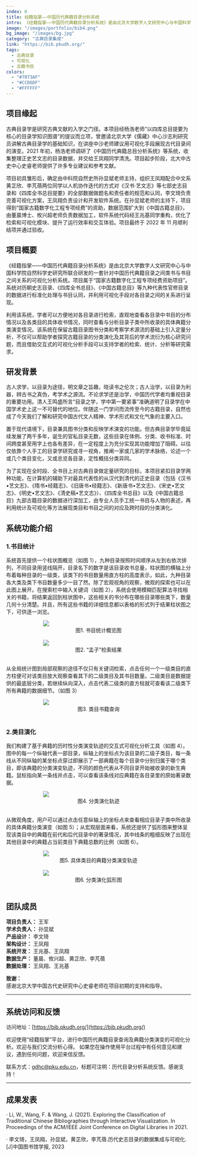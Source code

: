 ```yaml
---
index: 6
title: 经籍指掌——中国历代典籍目录分析系统
intro: 《经籍指掌——中国历代典籍目录分析系统》是由北京大学数字人文研究中心与中国科学院自然科学史研究所联合研发的一套针对中国历代典籍目录之间类书与书目之间关系的可视化分析系统。项目属于“国家古籍数字化工程专项经费资助项目”。系统对历朝史志目录、《四库全书总目》、《中国古籍总目》等九种代表性官修目录的数据进行标准化处理与书目认同，并利用可视化手段对各目录之间的关系进行呈现。
image: "/images/portfolio/bib4.png"
bg_image: "/images/bg.jpg"
category: "古典目录集成"
link: "https://bib.pkudh.org/"
tags:
  - 古典目录
  - 可视化
  - 古籍书目
colors:
  - "#7073AF"
  - "#CCD6DF"
  - "#FFFFFF"
---
```


## 项目缘起

古典目录学是研究古典文献的入学之门径。本项目经杨浩老师“以四库总目提要为核心的目录学知识图谱”的提议而立项，曾邀请北京大学《儒藏》中心沙志利研究员讲解古典目录学的基础知识，在讲座中沙老师建议用可视化手段展现古代目录间的演变。2021 年初，杨浩老师调研了《中国历代典籍总目分析系统》等系统，收集整理正史艺文志的目录数据，并交给王凤翔同学清洗。项目起步阶段，北大中古史中心史睿老师提供了许多专业建议和参考文献。

项目初具雏形后，确定由中科院自然史所孙显斌老师主持，组织王凤翔配合中文系黄芷欣、李芃蓓两位同学以人机协作迭代的方式对《汉书·艺文志》等七部史志目录和《四库全书总目提要》的全部数据做题名和责任者的规范和认同，李文琦负责完善可视化方案，王凤翔负责设计和开发软件系统。在孙显斌老师的主持下，项目得到“国家古籍数字化工程专项经费”的资助，数据范围扩大到《中国古籍总目》，由董晨博士、攸兴超老师负责数据加工，软件系统代码经王兆基同学重构，优化了检索和可视化模块、提升了运行效率和交互体验。项目最终于 2022 年 11 月顺利结项并通过验收。

## 项目概要

《经籍指掌——中国历代典籍目录分析系统》是由北京大学数字人文研究中心与中国科学院自然科学史研究所联合研发的一套针对中国历代典籍目录之间类书与书目之间关系的可视化分析系统。项目属于“国家古籍数字化工程专项经费资助项目”。系统对历朝史志目录、《四库全书总目》、《中国古籍总目》等九种代表性官修目录的数据进行标准化处理与书目认同，并利用可视化手段对各目录之间的关系进行呈现。

利用该系统，学者可以方便地对各目录进行检索，直观地查看各目录中书目的分布情况以及各类目的具体收书情况，同时查看与分析目录子类中所收录的具体典籍分类演变情况。该系统在保留古籍目录图书分类和考察学术源流的基础上引入定量分析，不仅可以帮助学者探究古籍目录的分类演化及其背后的学术流衍为核心研究问题，而且借助交互式的可视化分析手段可以支持学者的检索、统计、分析等研究需求。

## 研发背景

古人求学，以目录为途径，明文章之旨趣，晓读书之伦次；古人治学，以目录为利器，辨古书之真伪，考学术之源流。不论求学还是治学，中国历代学者均重视目录的重要功用。清人王鸣盛所言“目录之学，学中第一要紧事”准确道明了目录学在中国学术史上这一不可替代的地位。伴随这一门学问而流传至今的古籍目录，自然也成了今天我们了解和研究中国古代文人精神、学术形式和文化气象的主要入口。

置于现代语境下，目录兼具图书分类和反映学术演变的功能。但古典目录学毕竟延续发展了两千多年，诞生的官私目录无数，这些目录在体例、分类、收书标准、时间跨度甚至用字上也各有差异，在一定程度上为充分实现其功能增加了阻碍。以往仅依靠个人手工的目录学研究或寻一视角，推阐一家或几家的学术脉络，论述一个或几个类目变化，又或总览各目录，定性概括分类异同。

为了实现在全时段、全书目上对古典目录做定量研究的目标，本项目紧扣目录学两种功能，在计算机的辅助下对最具代表性的从汉代到清代的正史目录（包括《汉书•艺文志》、《隋书•经籍志》、《旧唐书•经籍志》、《新唐书•艺文志》、《宋史•艺文志》、《明史•艺文志》、《清史稿•艺文志》）、《四库全书总目》以及《中国古籍总目》九部古籍目录的数据进行深加工，由专业人员手工统一书目与人物的表述，再利用统计及可视化等方法展现类目和书目之间的对应及跨时段的分类演化。

## 系统功能介绍

### 1.书目统计

系统首先提供一个柱状图概览（如图 1），九种目录按照时间顺序从左到右依次排列，不同目录用竖线隔开，目录名下的数字是该目录收书总量，柱状图的横轴上分布着每种目录的一级类，该类下的书目数量用直方柱的高度表示，如此，九种目录各大类及类下书目数量多少一目了然。除了宏观视角的观察，微观的探索也可以在此图上展开。在搜索栏中输入关键词（如图 2），系统会使用模糊匹配算法寻找相关的书籍，将结果返回到柱状图中，这些相关的书分布在哪些目录哪些类下，数量几何十分清楚。并且，所有这些书籍的详细信息都以表格的形式列于结果柱状图之下，可供逐一浏览。

<img style="max-width:60%;display:block;margin:0 auto;" src="/images/portfolio/bib1.png" />

<center>图1. 书目统计概览图</center>

<br />

<img style="max-width:60%;display:block;margin:0 auto;" src="/images/portfolio/bib2.png" />

<center>图2. “孟子”检索结果</center>

<br />

从全局统计图到局部观察的途径不仅只有关键词检索，点击任何一个一级类目的直方柱便可对该类目放大观察查看其下的二级类目及其书目数量。二级类目是数据提供的最底层分类，若继续纵向深入，点击代表二级类的直方柱就可查看该二级类下所有典籍的数据细节。（如图 3）

<img style="max-width:60%;display:block;margin:0 auto;" src="/images/portfolio/bib3.png" />

<center>图3. 类目书籍查询</center>

<br />

### 2.类目演化

我们构建了基于典籍的历时性分类演变轨迹的交互式可视化分析工具（如图 4）。图中的每一个纵轴代表一部目录，纵轴上的坐标点为该目录的二级子类目，每一条线从不同纵轴的某坐标点穿过即展示了一部典籍在每个目录中分别归属于哪个类目，即该典籍的分类演变轨迹，不同的颜色代表从不同目录开始被收录的新生典籍。鼠标指向某一条线并点击，可以查看该条线对应典籍在各目录里的原始著录数据。

<img style="max-width:60%;display:block;margin:0 auto;" src="/images/portfolio/bib4.png" />

<center>图4. 分类演化轨迹</center>

<br />

从微观角度，用户可以通过点击任意纵轴上的坐标点来查看相应目录子类中所收录的具体典籍分类演变（如图 5）；从宏观层面来看，系统还提供了弧形图来整体呈现该类目中的典籍在前代和后代目录中的著录情况，其中线条的粗细反映了出现在其他目录中的典籍占当前类目下典籍总数的比例（如图 6）。

<img style="max-width:60%;display:block;margin:0 auto;" src="/images/portfolio/bib5.png" />

<center>图5. 具体类目的典籍分类演变轨迹</center>

<br />

<img style="max-width:60%;display:block;margin:0 auto;" src="/images/portfolio/bib6.png" />

<center>图6. 分类演化弧形图</center>

<br />

## **团队成员**

**项目负责人：** 王军  
**学术负责人：** 孙显斌  
**产品设计：** 李文琦  
**架构设计：** 王凤翔  
**系统开发：** 王兆基、王凤翔  
**数据生产：** 董晨、攸兴超、黄芷欣、李芃蓓  
**数据处理：** 王凤翔、王兆基

**致谢：**  
感谢北京大学中国古代史研究中心史睿老师在项目初期的支持和指导。

---

## 系统访问和反馈

访问地址：[https://bib.pkudh.org/](https://bib.pkudh.org/)

欢迎使用“经籍指掌”平台，进行中国历代典籍目录查询及典籍分类演变的可视化分析。欢迎与我们交流分析心得。
如果您在操作使用平台过程中有任何意见和建议，遇到任何问题，欢迎来信反馈。

联系方式：[gdhc@pku.edu.cn](mailto:gdhc@pku.edu.cn)，标题可注明：历代目录分析系统反馈。感谢支持！

---

## 成果发表

· Li, W., Wang, F. & Wang, J. (2021). Exploring the Classification of Traditional Chinese Bibliographies through Interactive Visualization. In Proceedings of the ACM/IEEE Joint Conference on Digital Libraries in 2021.

· 李文琦，王凤翔，孙显斌，黄芷欣，李芃蓓.历代史志目录的数据集成与可视化.[J]中国图书馆学报, 2023
